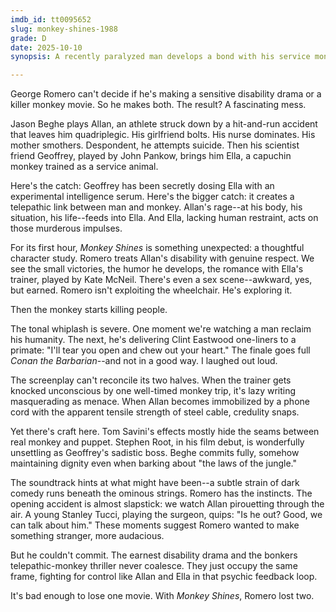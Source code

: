 ```yaml
---
imdb_id: tt0095652
slug: monkey-shines-1988
grade: D
date: 2025-10-10
synopsis: A recently paralyzed man develops a bond with his service monkey, unaware that she's been dosed with an experimental serum that turns his rage into her violence.

---
```


George Romero can't decide if he's making a sensitive disability drama or a killer monkey movie. So he makes both. The result? A fascinating mess.

Jason Beghe plays Allan, an athlete struck down by a hit-and-run accident that leaves him quadriplegic. His girlfriend bolts. His nurse dominates. His mother smothers. Despondent, he attempts suicide. Then his scientist friend Geoffrey, played by John Pankow, brings him Ella, a capuchin monkey trained as a service animal.

Here's the catch: Geoffrey has been secretly dosing Ella with an experimental intelligence serum. Here's the bigger catch: it creates a telepathic link between man and monkey. Allan's rage--at his body, his situation, his life--feeds into Ella. And Ella, lacking human restraint, acts on those murderous impulses.

For its first hour, _Monkey Shines_ is something unexpected: a thoughtful character study. Romero treats Allan's disability with genuine respect. We see the small victories, the humor he develops, the romance with Ella's trainer, played by Kate McNeil. There's even a sex scene--awkward, yes, but earned. Romero isn't exploiting the wheelchair. He's exploring it.

Then the monkey starts killing people.

The tonal whiplash is severe. One moment we're watching a man reclaim his humanity. The next, he's delivering Clint Eastwood one-liners to a primate: "I'll tear you open and chew out your heart." The finale goes full _Conan the Barbarian_--and not in a good way. I laughed out loud.

The screenplay can't reconcile its two halves. When the trainer gets knocked unconscious by one well-timed monkey trip, it's lazy writing masquerading as menace. When Allan becomes immobilized by a phone cord with the apparent tensile strength of steel cable, credulity snaps.

Yet there's craft here. Tom Savini's effects mostly hide the seams between real monkey and puppet. Stephen Root, in his film debut, is wonderfully unsettling as Geoffrey's sadistic boss. Beghe commits fully, somehow maintaining dignity even when barking about "the laws of the jungle."

The soundtrack hints at what might have been--a subtle strain of dark comedy runs beneath the ominous strings. Romero has the instincts. The opening accident is almost slapstick: we watch Allan pirouetting through the air. A young Stanley Tucci, playing the surgeon, quips: "Is he out? Good, we can talk about him." These moments suggest Romero wanted to make something stranger, more audacious.

But he couldn't commit. The earnest disability drama and the bonkers telepathic-monkey thriller never coalesce. They just occupy the same frame, fighting for control like Allan and Ella in that psychic feedback loop. 

It's bad enough to lose one movie. With _Monkey Shines_, Romero lost two.
